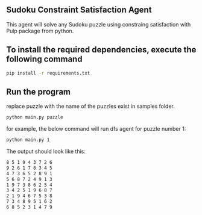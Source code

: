 
## Sudoku Constraint Satisfaction Agent

This agent will solve any Sudoku puzzle using constraing satisfaction with Pulp package from python. 

## To install the required dependencies, execute the following command 

```bash
pip install -r requirements.txt
```
 ## Run the program
 
replace puzzle with the name of the puzzles exist in samples folder.

```bash
python main.py puzzle
```

for example, the below command will run dfs agent for puzzle number 1:

```bash
python main.py 1
```
The output should look like this:

```bash
8 5 1 9 4 3 7 2 6 
9 2 6 1 7 8 3 4 5 
4 7 3 6 5 2 8 9 1 
5 6 8 7 2 4 9 1 3 
1 9 7 3 8 6 2 5 4 
3 4 2 5 1 9 6 8 7 
2 1 9 4 6 7 5 3 8 
7 3 4 8 9 5 1 6 2 
6 8 5 2 3 1 4 7 9 
```
